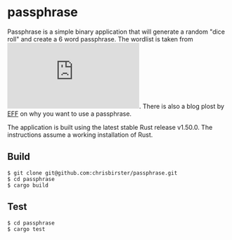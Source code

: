 # passphrase

Passphrase is a simple binary application that will generate a random "dice roll" and create a 6 word passphrase. The wordlist is taken from ![Electronic Frontier Fondation](https://www.eff.org/files/2016/07/18/eff_large_wordlist.txt). There is also a blog plost by [EFF](https://www.eff.org/dice) on why you want to use a passphrase. 


The application is built using the latest stable Rust release v1.50.0. The instructions assume a working installation of Rust. 

## Build
```
$ git clone git@github.com:chrisbirster/passphrase.git
$ cd passphrase
$ cargo build 
```

## Test
```
$ cd passphrase
$ cargo test
```
